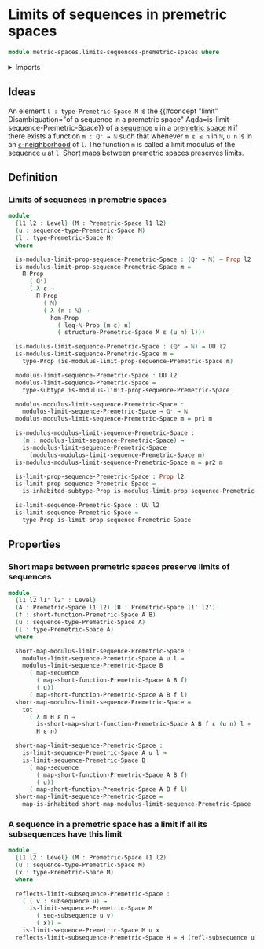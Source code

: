# Limits of sequences in premetric spaces

```agda
module metric-spaces.limits-sequences-premetric-spaces where
```

<details><summary>Imports</summary>

```agda
open import elementary-number-theory.inequality-natural-numbers
open import elementary-number-theory.maximum-natural-numbers
open import elementary-number-theory.natural-numbers
open import elementary-number-theory.positive-rational-numbers

open import foundation.constant-maps
open import foundation.dependent-pair-types
open import foundation.function-types
open import foundation.functoriality-dependent-pair-types
open import foundation.identity-types
open import foundation.inhabited-subtypes
open import foundation.inhabited-types
open import foundation.propositions
open import foundation.sequences
open import foundation.subsequences
open import foundation.subtypes
open import foundation.transport-along-identifications
open import foundation.universe-levels

open import metric-spaces.premetric-spaces
open import metric-spaces.sequences-premetric-spaces
open import metric-spaces.short-functions-premetric-spaces
```

</details>

## Ideas

An element `l : type-Premetric-Space M` is the
{{#concept "limit" Disambiguation="of a sequence in a premetric space" Agda=is-limit-sequence-Premetric-Space}}
of a [sequence](metric-spaces.sequences-premetric-spaces.md) `u` in a
[premetric space](metric-spaces.premetric-spaces.md) `M` if there exists a
function `m : ℚ⁺ → ℕ` such that whenever `m ε ≤ n` in `ℕ`, `u n` is in an
[`ε`-neighborhood](metric-spaces.premetric-structures.md) of `l`. The function
`m` is called a limit modulus of the sequence `u` at `l`.
[Short maps](metric-spaces.short-functions-premetric-spaces.md) between
premetric spaces preserves limits.

## Definition

### Limits of sequences in premetric spaces

```agda
module _
  {l1 l2 : Level} (M : Premetric-Space l1 l2)
  (u : sequence-type-Premetric-Space M)
  (l : type-Premetric-Space M)
  where

  is-modulus-limit-prop-sequence-Premetric-Space : (ℚ⁺ → ℕ) → Prop l2
  is-modulus-limit-prop-sequence-Premetric-Space m =
    Π-Prop
      ( ℚ⁺)
      ( λ ε →
        Π-Prop
          ( ℕ)
          ( λ (n : ℕ) →
            hom-Prop
              ( leq-ℕ-Prop (m ε) n)
              ( structure-Premetric-Space M ε (u n) l)))

  is-modulus-limit-sequence-Premetric-Space : (ℚ⁺ → ℕ) → UU l2
  is-modulus-limit-sequence-Premetric-Space m =
    type-Prop (is-modulus-limit-prop-sequence-Premetric-Space m)

  modulus-limit-sequence-Premetric-Space : UU l2
  modulus-limit-sequence-Premetric-Space =
    type-subtype is-modulus-limit-prop-sequence-Premetric-Space

  modulus-modulus-limit-sequence-Premetric-Space :
    modulus-limit-sequence-Premetric-Space → ℚ⁺ → ℕ
  modulus-modulus-limit-sequence-Premetric-Space m = pr1 m

  is-modulus-modulus-limit-sequence-Premetric-Space :
    (m : modulus-limit-sequence-Premetric-Space) →
    is-modulus-limit-sequence-Premetric-Space
      (modulus-modulus-limit-sequence-Premetric-Space m)
  is-modulus-modulus-limit-sequence-Premetric-Space m = pr2 m

  is-limit-prop-sequence-Premetric-Space : Prop l2
  is-limit-prop-sequence-Premetric-Space =
    is-inhabited-subtype-Prop is-modulus-limit-prop-sequence-Premetric-Space

  is-limit-sequence-Premetric-Space : UU l2
  is-limit-sequence-Premetric-Space =
    type-Prop is-limit-prop-sequence-Premetric-Space
```

## Properties

### Short maps between premetric spaces preserve limits of sequences

```agda
module _
  {l1 l2 l1' l2' : Level}
  (A : Premetric-Space l1 l2) (B : Premetric-Space l1' l2')
  (f : short-function-Premetric-Space A B)
  (u : sequence-type-Premetric-Space A)
  (l : type-Premetric-Space A)
  where

  short-map-modulus-limit-sequence-Premetric-Space :
    modulus-limit-sequence-Premetric-Space A u l →
    modulus-limit-sequence-Premetric-Space B
      ( map-sequence
        ( map-short-function-Premetric-Space A B f)
        ( u))
      ( map-short-function-Premetric-Space A B f l)
  short-map-modulus-limit-sequence-Premetric-Space =
    tot
      ( λ m H ε n →
        is-short-map-short-function-Premetric-Space A B f ε (u n) l ∘
        H ε n)

  short-map-limit-sequence-Premetric-Space :
    is-limit-sequence-Premetric-Space A u l →
    is-limit-sequence-Premetric-Space B
      ( map-sequence
        ( map-short-function-Premetric-Space A B f)
        ( u))
      ( map-short-function-Premetric-Space A B f l)
  short-map-limit-sequence-Premetric-Space =
    map-is-inhabited short-map-modulus-limit-sequence-Premetric-Space
```

### A sequence in a premetric space has a limit if all its subsequences have this limit

```agda
module _
  {l1 l2 : Level} (M : Premetric-Space l1 l2)
  (u : sequence-type-Premetric-Space M)
  (x : type-Premetric-Space M)
  where

  reflects-limit-subsequence-Premetric-Space :
    ( ( v : subsequence u) →
      is-limit-sequence-Premetric-Space M
        ( seq-subsequence u v)
        ( x)) →
    is-limit-sequence-Premetric-Space M u x
  reflects-limit-subsequence-Premetric-Space H = H (refl-subsequence u)
```
